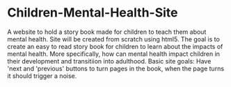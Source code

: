 # Children-Mental-Health-Site
A website to hold a story book made for children to teach them about mental health.
Site will be created from scratch using html5. The goal is to create an easy to read story book for children to learn about the impacts of mental health. More specifically, how can mental health impact children in their development and transitiion into adulthood.
Basic site goals: Have 'next and 'previous' buttons to turn pages in the book, when the page turns it should trigger a noise.
